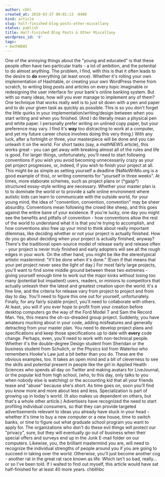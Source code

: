 ```yaml
---
author: cbhl
created_at: 2010-03-27 00:01:13 -0400
kind: article
slug: half-finished-blog-posts-other-miscellany
status: publish
title: Half-Finished Blog Posts & Other Miscellany
wordpress_id: '8'
tags:
- mathNEWS
---
```


One of the annoying things about the "young and educated" is that these
people often have two particular traits - a lot of ambition, and the
potential to do almost anything. The problem, I find, with this is that
it often leads to the desire to **do** everything (at least once).
Whether it's rolling your own implementation of Hashtable, or creating
your own WordPress theme from scratch, to writing blog posts and
articles on every topic imaginable or redesigning the user interface for
your bank's online banking system. But with so many ideas, how will you
ever manage to implement any of them? One technique that works really
well is to just sit down with a pen and paper and to do your given task
as quickly as possible. This is so you don't forget the little quirks in
your implementation/writing/design between when you start writing and
when you finished. (And I do literally mean a physical pen and white
paper. I personally prefer writing on unlined copy paper, but your
preference may vary. I find it's **way** too distracting to work at a
computer, and yet my future career choice involves doing this very
thing.) With any luck, after a fortnight or three, your masterpiece will
be done and you can unleash it on the world. For short tasks (say, a
*math*NEWS article), this works great - you can get away with breaking
almost all of the rules and life is good. For larger things,
unfortunately, you'll need to start following conventions if you wish
you avoid becoming unnecessarily crazy as your pet project progresses,
or, indeed, if you wish to finish your project at all. This might be as
simple as setting yourself a deadline (NaNoWriMo.org is a good example
of this), or writing comments for "yourself in three weeks". At times,
more elaborate schemes, such as project plans or (\*gasp\*) structured
essay-style writing are necessary. Whether your master plan is to to
dominate the world or to provide a safe online environment where
autistic kids can learn to communicate with the outside world, for your
young mind, the idea of "convention, convention, convention" may be
sheer absurdity. Conventions mean following the crowd like sheep, and
this goes against the entire bane of your existence. If you're lucky,
one day you might see the benefits and pitfalls of convention - how
conventions allow the rest of the world to understand what it is that
you're trying to accomplish, and how conventions also free up your mind
to think about really important dilemmas, like deciding whether or not
your project is actually finished. How do you go about deciding when
your project is actually finished, anyway? There's the traditional
open-source model of release early and release often - your project is
never truly finished and early adopters will see all the rough edges in
your work. On the other hand, you might be like the stereotypical
artistic mastermind: "it'll be done when it's done." (Even if that means
that your pet project never sees the light of day.) For most fairly
large projects, you'll want to find some middle ground between these two
extremes - giving yourself enough time to work out the major kinks
without losing too many (potential but impatient) users, readers, or
minions to competitors that actually unleash their the latest and
greatest creation upon the world. It's a fine line, and the criteria for
release vary from project to project and from day to day. You'll need to
figure this one out for yourself, unfortunately. Finally, for any fairly
sizable project, you'll need to collaborate with others. At least, you
will if you ever hope to profit from your creation before desktop
computers go the way of the Ford Model T and Sam the Record Man. Yes,
this means the oh-so-dreaded group project. Suddenly, you have amateurs
mucking about in your code, adding misfeatures and generally detracting
from your master plan. You need to develop project plans and
specifications and keep those specifications up to date with **every**
code change. Perhaps, even, you'll need to work with non-technical
people. Whether it's the double-degree Design student from Sheridan or
the business student from Schulich, or the Physics kid from Waterloo who
remembers Hooke's Law just a bit better than you do. These are the
obvious examples, too. It takes an open mind and a bit of cleverness to
see the skills and potential present in people like the girl in Applied
Health Sciences who spends all day on Twitter and making avatars for
LiveJournal, or the popular kid from high school, (who, to this day,
only talks to you when nobody else is watching) or the accounting kid
that all your friends tease and "abuse" because she's short. As time
goes on, soon you'll find you know more and more about less and less.
Specialization is part of growing up in today's world. (It also makes us
dependent on others, but that's a whole other article.) Advertisers have
recognized the need to start profiling individual consumers, so that
they can provide targeted advertisements relevant to ideas you already
have stuck in your head - whether it's time to buy a new computer or a
new house, time to switch banks, or time to figure out what graduate
school program you want to apply for. The organizations who don't do
these evil things will protect our "privacy", sure, but they will
eventually go out of business when their special offers and surveys end
up in the Junk E-mail folder on our computers. Likewise, you, the
brilliant mastermind you are, will need to recognize the individual
strengths of people around you if you are going to succeed in taking
over the world. Otherwise, you'll just become another cog - another rat
in the great rat race known as life. Which isn't so bad, really... or so
I've been told. If I waited to find out myself, this article would have
sat half-finished for at least 40 more years. chbllhbc
